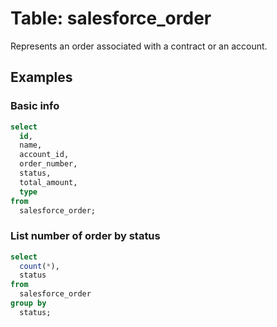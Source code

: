 # Table: salesforce_order

Represents an order associated with a contract or an account.

## Examples

### Basic info

```sql
select
  id,
  name,
  account_id,
  order_number,
  status,
  total_amount,
  type
from
  salesforce_order;
```

### List number of order by status

```sql
select
  count(*),
  status
from
  salesforce_order
group by
  status;
```
